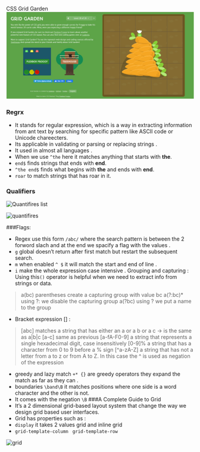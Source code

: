 CSS Grid Garden 
![grid garden ](301/grid.jpg)

### Regrx 
-	It stands for regular expression, which is a way in extracting information from ant text by searching for specific pattern like ASCII code or Unicode chareecters.
-	Its applicable in validating or parsing or replacing strings .
-	It used in almost all languages .
-	When we use `^the` here it matches anything that starts with **the**.
-	`end$` finds strings that ends with **end**.
-	`^the end$` finds what begins with **the** and ends  with **end**.
-	`roar` to match strings that has roar in it.

### Qualifiers 
![Quantifires list]( https://4.bp.blogspot.com/-BtT_vGTUA9k/WiF1sm0GYSI/AAAAAAAAQjg/6Th80JqcglEcilrdMHRb5_o5v_LtJ6roQCLcBGAs/s1600/What%2Bare%2BRegex%2Bquantifiers%2Band%2Bexamples%2B%2BJava%2BRegex%2B%2BJava%2BRegular%2BExpressions%2BRegex%2Bin%2Bjava.jpg)

![quantifires]( https://images.slideplayer.com/47/11682913/slides/slide_21.jpg)

###Flags:
-	Regex use this form `/abc/` where the search pattern is between the 2 forword slach and at the end we spacify a flag with the values .
-	`g` global doesn’t return after first match but restart the subsequent search.
-	`m` when enabled `^ $` it will match the start and end of line .
-	`i` make the whole expression case intensive .
Grouping and capturing :
Using this`()` operator is helpful when we need to extract info from strings or data.
>a(bc)           parentheses create a capturing group with value bc 
>a(?:bc)*        using ?: we disable the capturing group 
>a(?<foo>bc)     using ?<foo> we put a name to the group 

-	Bracket expression [] :
>[abc]            matches a string that has either an a or a b or a c -> is the same as a|b|c 
>[a-c]            same as previous
>[a-fA-F0-9]      a string that represents a single hexadecimal digit, case insensitively 
>[0-9]%           a string that has a character from 0 to 9 before a % sign
>[^a-zA-Z]        a string that has not a letter from a to z or from A to Z. In this case the ^ is used as negation of the expression
          
-	greedy and lazy match  ` +* {} ` are greedy operators they expand the match as far as they can .
-	 boundaries `\band\B`  it matches positions where one side is a word character and the other is not.
-	It comes with the negation `\B` 
###A Complete Guide to Grid
-	It’s a 2 dimensional grid-based layout system that change the way we design grid based user interfaces.
-	Grid has properties such as :
-	`display` it takes 2 values grid and inline grid 
-	`grid-template-column `  `grid-template-row` 

![grid]( https://devopedia.org/images/article/179/4150.1559055642.svg)

